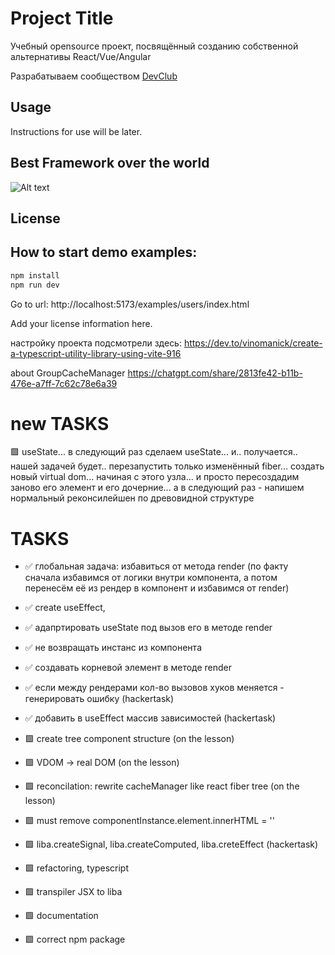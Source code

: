 # Project Title

Учебный opensource проект, посвящённый созданию собственной альтернативы React/Vue/Angular 

Разрабатываем сообществом [DevClub](https://it-incubator.io/dev-club)

## Usage

Instructions for use will be later.

## Best Framework over the world

![Alt text](logo/logo.png) 

## License

## How to start demo examples:

```bash
npm install
npm run dev
```
Go to url: http://localhost:5173/examples/users/index.html





Add your license information here.


настройку проекта подсмотрели здесь:
https://dev.to/vinomanick/create-a-typescript-utility-library-using-vite-916

about GroupCacheManager
https://chatgpt.com/share/2813fe42-b11b-476e-a7ff-7c62c78e6a39


# new TASKS
🟩 useState...
в следующий раз сделаем useState... и.. получается.. нашей задачей будет.. перезапустить только изменённый fiber... создать новый virtual dom...  начиная с этого узла... и просто пересоздадим заново его элемент и его дочерние...
а в следующий раз - напишем нормальный реконсилейшен по древовидной структуре

# TASKS

- ✅ глобальная задача: избавиться от метода render (по факту сначала избавимся от логики внутри компонента, а потом 
перенесём её из рендер в компонент и избавимся от render)
- ✅ create useEffect,
- ✅ адапртировать useState под вызов его в методе render
- ✅ не возвращать инстанс из компонента
- ✅ создавать корневой элемент в методе render 

- ✅ если между рендерами кол-во вызовов хуков меняется - генерировать ошибку (hackertask)
- ✅ добавить в useEffect массив зависимостей (hackertask)
- 🟩 create tree component structure (on the lesson)
- 🟩 VDOM -> real DOM (on the lesson)
- 🟩 reconcilation: rewrite cacheManager like react fiber tree (on the lesson)
- 🟩 must remove componentInstance.element.innerHTML = ''
- 🟩 liba.createSignal, liba.createComputed, liba.creteEffect (hackertask)
- 🟩 refactoring, typescript
- 🟩 transpiler JSX to liba
- 🟩 documentation
- 🟩 correct npm package 

